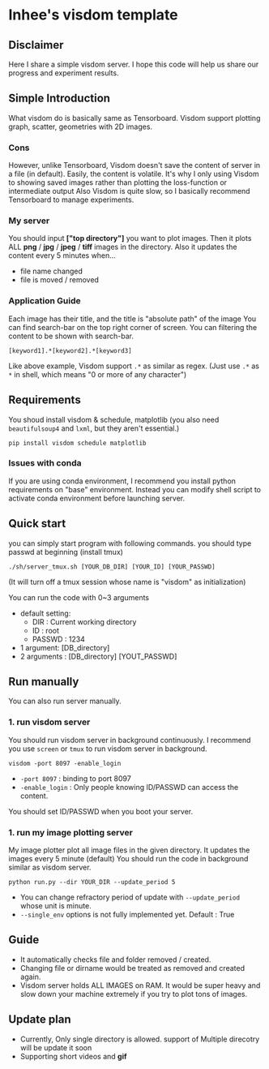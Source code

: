 # Inhee's visdom template
## Disclaimer
Here I share a simple visdom server. 
I hope this code will help us share our progress and experiment results.

## Simple Introduction
What visdom do is basically same as Tensorboard.
Visdom support plotting graph, scatter, geometries with 2D images. 

### Cons

However, unlike Tensorboard, Visdom doesn't save the content of server in a file (in default).
Easily, the content is volatile. 
It's why I only using Visdom to showing saved images rather than plotting the loss-function or intermediate output
Also Visdom is quite slow, so I basically recommend Tensorboard to manage experiments. 


### My server

You should input **["top directory"]** you want to plot images. 
Then it plots ALL **png** / **jpg** / **jpeg** / **tiff** images in the directory.
Also it updates the content every 5 minutes when...
- file name changed
- file is moved / removed


### Application Guide
Each image has their title, and the title is "absolute path" of the image
You can find search-bar on the top right corner of screen. 
You can filtering the content to be shown with search-bar. 

```
[keyword1].*[keyword2].*[keyword3]
```
Like above example, Visdom support `.*` as similar as regex. 
(Just use `.*` as `*` in shell, which means "0 or more of any character")


## Requirements
You shoud install visdom & schedule, matplotlib
(you also need `beautifulsoup4` and `lxml`, but they aren't essential.)

```
pip install visdom schedule matplotlib
```

### Issues with conda
If you are using conda environment, I recommend you install python requirements on "base" environment. 
Instead you can modify shell script to activate conda environment before launching server.


## Quick start
you can simply start program with following commands.
you should type passwd at beginning (install tmux)

```
./sh/server_tmux.sh [YOUR_DB_DIR] [YOUR_ID] [YOUR_PASSWD]
```
(It will turn off a tmux session whose name is "visdom" as initialization)

You can run the code with 0~3 arguments
- default setting: 
    - DIR : Current working directory
    - ID : root
    - PASSWD : 1234
- 1 argument: [DB_directory] 
- 2 arguments : [DB_directory] [YOUT_PASSWD]




## Run manually
You can also run server manually. 
### 1. run visdom server
You should run visdom server in background continuously. 
I recommend you use `screen` or `tmux` to run visdom server in background.

```
visdom -port 8097 -enable_login
```

- `-port 8097` : binding to port 8097
- `-enable_login` : Only people knowing ID/PASSWD can access the content.

You should set ID/PASSWD when you boot your server.

### 1. run my image plotting server
My image plotter plot all image files in the given directory.
It updates the images every 5 minute (default)
You should run the code in background similar as visdom server.

```
python run.py --dir YOUR_DIR --update_period 5
```

- You can change refractory period of update with `--update_period` whose unit is minute.
- `--single_env` options is not fully implemented yet. Default : True


## Guide
- It automatically checks file and folder removed / created.
- Changing file or dirname would be treated as removed and created again.
- Visdom server holds ALL IMAGES on RAM. It would be super heavy and slow down your machine extremely if you try to plot tons of images.


## Update plan

- Currently, Only single directory is allowed. support of Multiple direcotry will be update it soon
- Supporting short videos and **gif**